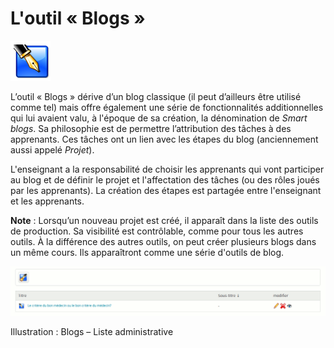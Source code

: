 # L'outil « Blogs »

![](../../.gitbook/assets/blog.png)

L’outil « Blogs » dérive d’un blog classique \(il peut d’ailleurs être utilisé comme tel\) mais offre également une série de fonctionnalités additionnelles qui lui avaient valu, à l'époque de sa création, la dénomination de _Smart blogs_. Sa philosophie est de permettre l’attribution des tâches à des apprenants. Ces tâches ont un lien avec les étapes du blog \(anciennement aussi appelé _Projet_\).

L'enseignant a la responsabilité de choisir les apprenants qui vont participer au blog et de définir le projet et l'affectation des tâches \(ou des rôles joués par les apprenants\). La création des étapes est partagée entre l'enseignant et les apprenants.

**Note** : Lorsqu’un nouveau projet est créé, il apparaît dans la liste des outils de production. Sa visibilité est contrôlable, comme pour tous les autres outils. À la différence des autres outils, on peut créer plusieurs blogs dans un même cours. Ils apparaîtront comme une série d'outils de blog.

![](../../.gitbook/assets/image254%20%281%29.png)

Illustration : Blogs – Liste administrative

